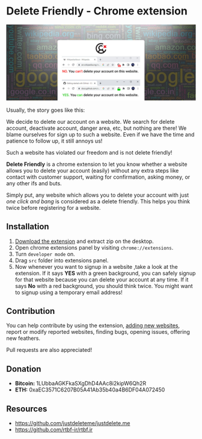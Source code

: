 # Delete Friendly - Chrome extension
![](preview.jpg)

Usually, the story goes like this:

We decide to delete our account on a website. We search for delete account, deactivate account, danger area, etc, but nothing are there! We blame ourselves for sign up to such a website. Even if we have the time and patience to follow up, it still annoys us! 

Such a website has violated our freedom and is not delete friendly!

**Delete Friendly** is a chrome extension to let you know whether a website allows you to delete your account (easily) without any extra steps like contact with customer support, waiting for confirmation, asking money, or any other ifs and buts. 

Simply put, any website which allows you to delete your account with just *one click and bang* is considered as a delete friendly. This helps you think twice before registering for a website.

## Installation
1. [Download the extension](https://github.com/sir-kokabi/delete-friendly/archive/refs/heads/main.zip) and extract zip on the desktop.
2. Open chrome extensions panel by visiting `chrome://extensions`.
3. Turn `developer mode` on.
4. Drag `src` folder into extensions panel.
5. Now whenever you want to signup in a website ,take a look at the extension. If it says **YES** with a green background, you can safely signup for that website because you can delete your account at any time. If it says **No** with a red background, you should think twice. You might want to signup using a temporary email address!


## Contribution
You can help contribute by using the extension, [adding new websites](data), report or modify reported websites, finding bugs, opening issues, offering new feathers. 

Pull requests are also appreciated!

## Donation
- **Bitcoin:** 1LUbbaAGKFkaSXgDhD4AAc8i2kipW6Qh2R
- **ETH:** 0xaEC3571C6207B05A41Ab35b40a4B6DF04A072450

## Resources
- https://github.com/justdeleteme/justdelete.me
- https://github.com/rtbf-ir/rtbf.ir
